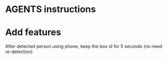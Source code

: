 # AGENTS instructions

# Add features
After detected person using phone, keep the box id for 5 seconds (no need re-detection)